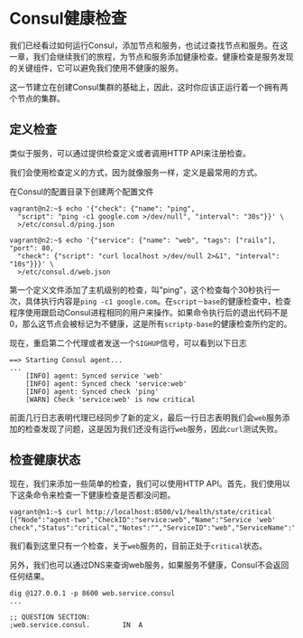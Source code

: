 # Consul健康检查

我们已经看过如何运行Consul，添加节点和服务，也试过查找节点和服务。在这一章，我们会继续我们的旅程，为节点和服务添加健康检查。健康检查是服务发现的关键组件，它可以避免我们使用不健康的服务。

这一节建立在创建Consul集群的基础上，因此，这时你应该正运行着一个拥有两个节点的集群。

## 定义检查

类似于服务，可以通过提供检查定义或者调用HTTP API来注册检查。

我们会使用检查定义的方式，因为就像服务一样，定义是最常用的方式。

在Consul的配置目录下创建两个配置文件

```
vagrant@n2:~$ echo '{"check": {"name": "ping",
  "script": "ping -c1 google.com >/dev/null", "interval": "30s"}}' \
  >/etc/consul.d/ping.json

vagrant@n2:~$ echo '{"service": {"name": "web", "tags": ["rails"], "port": 80,
  "check": {"script": "curl localhost >/dev/null 2>&1", "interval": "10s"}}}' \
  >/etc/consul.d/web.json
```

第一个定义文件添加了主机级别的检查，叫"ping"，这个检查每个30秒执行一次，具体执行内容是`ping -c1 google.com`。在`script－base`的健康检查中，检查程序使用跟启动Consul进程相同的用户来操作。如果命令执行后的退出代码不是0，那么这节点会被标记为不健康，这是所有`scriptp-base`的健康检查所约定的。

现在，重启第二个代理或者发送一个`SIGHUP`信号，可以看到以下日志

```
==> Starting Consul agent...
...
    [INFO] agent: Synced service 'web'
    [INFO] agent: Synced check 'service:web'
    [INFO] agent: Synced check 'ping'
    [WARN] Check 'service:web' is now critical
```

前面几行日志表明代理已经同步了新的定义，最后一行日志表明我们会`web`服务添加的检查发现了问题，这是因为我们还没有运行`web`服务，因此`curl`测试失败。


## 检查健康状态

现在，我们来添加一些简单的检查，我们可以使用HTTP API。首先，我们使用以下这条命令来检查一下健康检查是否都没问题。

```
vagrant@n1:~$ curl http://localhost:8500/v1/health/state/critical
[{"Node":"agent-two","CheckID":"service:web","Name":"Service 'web' check","Status":"critical","Notes":"","ServiceID":"web","ServiceName":"web"}]
```

我们看到这里只有一个检查，关于`web`服务的，目前正处于`critical`状态。

另外，我们也可以通过DNS来查询web服务，如果服务不健康，Consul不会返回任何结果。

```
dig @127.0.0.1 -p 8600 web.service.consul
...

;; QUESTION SECTION:
;web.service.consul.        IN  A
```



























